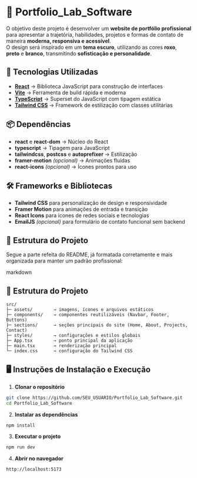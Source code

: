 # 📂 Portfolio_Lab_Software

O objetivo deste projeto é desenvolver um **website de portfólio profissional** para apresentar a trajetória, habilidades, projetos e formas de contato de maneira **moderna, responsiva e acessível**.  
O design será inspirado em um **tema escuro**, utilizando as cores **roxo**, **preto** e **branco**, transmitindo **sofisticação e personalidade**.


## 🚀 Tecnologias Utilizadas
- **[React](https://react.dev/)** → Biblioteca JavaScript para construção de interfaces
- **[Vite](https://vitejs.dev/)** → Ferramenta de build rápida e moderna
- **[TypeScript](https://www.typescriptlang.org/)** → Superset do JavaScript com tipagem estática
- **[Tailwind CSS](https://tailwindcss.com/)** → Framework de estilização com classes utilitárias


## 📦 Dependências
- **react** e **react-dom** → Núcleo do React
- **typescript** → Tipagem para JavaScript
- **tailwindcss**, **postcss** e **autoprefixer** → Estilização
- **framer-motion** *(opcional)* → Animações fluidas
- **react-icons** *(opcional)* → Ícones prontos para uso


## 🛠 Frameworks e Bibliotecas
- **Tailwind CSS** para personalização de design e responsividade
- **Framer Motion** para animações de entrada e transição
- **React Icons** para ícones de redes sociais e tecnologias
- **EmailJS** *(opcional)* para formulário de contato funcional sem backend

## 📂 Estrutura do Projeto
Segue a parte refeita do README, já formatada corretamente e mais organizada para manter um padrão profissional:

markdown
## 📂 Estrutura do Projeto

````
src/
├─ assets/        → imagens, ícones e arquivos estáticos
├─ components/    → componentes reutilizáveis (Navbar, Footer, Buttons)
├─ sections/      → seções principais do site (Home, About, Projects, Contact)
├─ styles/        → configurações e estilos globais
├─ App.tsx        → ponto principal da aplicação
├─ main.tsx       → renderização principal
└─ index.css      → configuração do Tailwind CSS

````

## 🖥 Instruções de Instalação e Execução

1. **Clonar o repositório**
```bash
git clone https://github.com/SEU_USUARIO/Portfolio_Lab_Software.git
cd Portfolio_Lab_Software
````

2. **Instalar as dependências**

```bash
npm install
```

3. **Executar o projeto**

```bash
npm run dev
```

4. **Abrir no navegador**

```
http://localhost:5173
```
